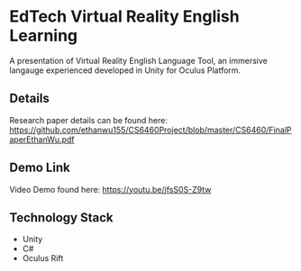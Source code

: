 # EdTech Virtual Reality English Learning

A presentation of Virtual Reality English Language Tool, an immersive langauge experienced developed in Unity for Oculus Platform.

## Details

Research paper details can be found here: https://github.com/ethanwu155/CS6460Project/blob/master/CS6460/FinalPaperEthanWu.pdf

## Demo Link

Video Demo found here: https://youtu.be/jfsS0S-Z9tw

## Technology Stack

- Unity
- C#
- Oculus Rift
